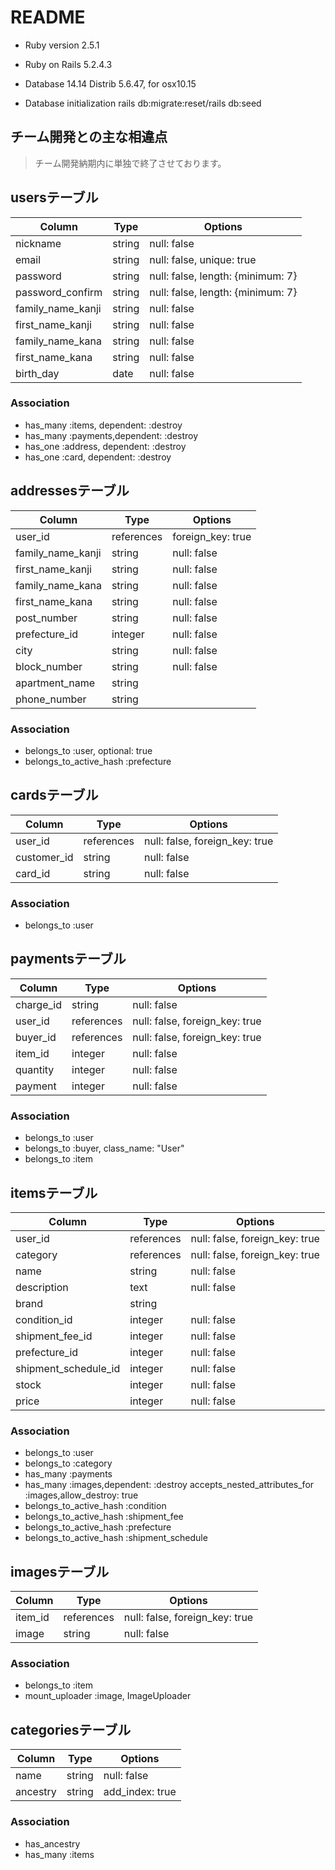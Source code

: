 # README

* Ruby version 2.5.1

* Ruby on Rails 5.2.4.3

* Database 14.14 Distrib 5.6.47, for osx10.15

* Database initialization rails db:migrate:reset/rails db:seed

## チーム開発との主な相違点

<!-- * ヘッダー部
  * ancestryによって、ヘッダー表示のたびに1000個ものSQLを発行していた問題を解消
  * 検索機能を追加
  * パンくずリストを追加(ancestry)
* TOPページ
  * 画面幅により商品一覧表示が崩れる問題を解消
* 商品詳細ページ
  * スライダー作成
* 商品登録・編集ページ
  * 複数枚の画像同時選択機能を追加
  * drag & drop 機能を追加
  * 販売個数欄を追加
  * 商品の説明欄に文字数カウンターを追加
  * 発送元の地域のデフォルトをcurrent_user.addressに変更
* 購入確認ページ
  * 購入数・送料により、支払金額を変更
* ユーザーマイページ
  * デザイン変更
* カテゴリーページを追加(ancestry)
* モデル単体テスト
  * しきい値のテストが無い問題を解消 -->

> チーム開発納期内に単独で終了させております。

## usersテーブル
|Column|Type|Options|
|------|----|-------|
|nickname|string|null: false|
|email|string|null: false, unique: true|
|password|string|null: false, length: {minimum: 7}|
|password_confirm|string|null: false, length: {minimum: 7}|
|family_name_kanji|string|null: false|
|first_name_kanji|string|null: false|
|family_name_kana|string|null: false|
|first_name_kana|string|null: false|
|birth_day|date|null: false|

### Association
- has_many  :items,   dependent: :destroy
- has_many  :payments,dependent: :destroy
- has_one   :address, dependent: :destroy
- has_one   :card,    dependent: :destroy


## addressesテーブル
|Column|Type|Options|
|------|----|-------|
|user_id|references|foreign_key: true|
|family_name_kanji|string|null: false|
|first_name_kanji|string|null: false|
|family_name_kana|string|null: false|
|first_name_kana|string|null: false|
|post_number|string|null: false|
|prefecture_id|integer|null: false|
|city|string|null: false|
|block_number|string|null: false|
|apartment_name|string||
|phone_number|string||

### Association
- belongs_to :user, optional: true
- belongs_to_active_hash :prefecture


## cardsテーブル
|Column|Type|Options|
|------|----|-------|
|user_id|references|null: false, foreign_key: true|
|customer_id|string|null: false|
|card_id|string|null: false|

### Association
- belongs_to :user


## paymentsテーブル
|Column|Type|Options|
|------|----|-------|
|charge_id|string|null: false|
|user_id|references|null: false, foreign_key: true|
|buyer_id|references|null: false, foreign_key: true|
|item_id|integer|null: false|
|quantity|integer|null: false|
|payment|integer|null: false|

### Association
- belongs_to :user
- belongs_to :buyer, class_name: "User"
- belongs_to :item


## itemsテーブル
|Column|Type|Options|
|------|----|-------|
|user_id|references|null: false, foreign_key: true|
|category|references|null: false, foreign_key: true|
|name|string|null: false|
|description|text|null: false|
|brand|string||
|condition_id|integer|null: false|
|shipment_fee_id|integer|null: false|
|prefecture_id|integer|null: false|
|shipment_schedule_id|integer|null: false|
|stock|integer|null: false|
|price|integer|null: false|

### Association
- belongs_to :user
- belongs_to :category
- has_many :payments
- has_many :images,dependent: :destroy
  accepts_nested_attributes_for :images,allow_destroy: true
- belongs_to_active_hash :condition
- belongs_to_active_hash :shipment_fee
- belongs_to_active_hash :prefecture
- belongs_to_active_hash :shipment_schedule


## imagesテーブル
|Column|Type|Options|
|------|----|-------|
|item_id|references|null: false, foreign_key: true|
|image|string|null: false|

### Association
- belongs_to :item
- mount_uploader :image, ImageUploader


## categoriesテーブル
|Column|Type|Options|
|------|----|-------|
|name|string|null: false|
|ancestry|string|add_index: true|

### Association
- has_ancestry
- has_many :items
